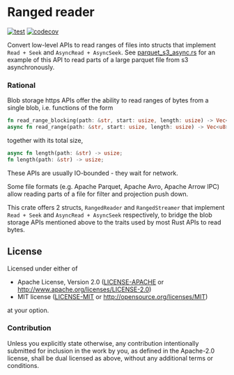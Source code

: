 # Ranged reader

[![test](https://github.com/DataEngineeringLabs/ranged-reader-rs/actions/workflows/test.yaml/badge.svg)](https://github.com/DataEngineeringLabs/ranged-reader-rs/actions/workflows/test.yaml)
[![codecov](https://codecov.io/gh/DataEngineeringLabs/ranged-reader-rs/branch/main/graph/badge.svg?token=AgyTF60R3D)](https://codecov.io/gh/DataEngineeringLabs/ranged-reader-rs)

Convert low-level APIs to read ranges of files into structs that implement
`Read + Seek` and `AsyncRead + AsyncSeek`. See
[parquet_s3_async.rs](tests/it/parquet_s3_async.rs) for an example of this API to
read parts of a large parquet file from s3 asynchronously.

### Rational

Blob storage https APIs offer the ability to read ranges of bytes from a single blob,
i.e. functions of the form

```rust
fn read_range_blocking(path: &str, start: usize, length: usize) -> Vec<u8>;
async fn read_range(path: &str, start: usize, length: usize) -> Vec<u8>;
```

together with its total size,

```rust
async fn length(path: &str) -> usize;
fn length(path: &str) -> usize;
```

These APIs are usually IO-bounded - they wait for network.

Some file formats (e.g. Apache Parquet, Apache Avro, Apache Arrow IPC) allow reading
parts of a file for filter and projection push down.

This crate offers 2 structs, `RangedReader` and `RangedStreamer` that implement
`Read + Seek` and `AsyncRead + AsyncSeek` respectively, to bridge the blob storage
APIs mentioned above to the traits used by most Rust APIs to read bytes.

## License

Licensed under either of

 * Apache License, Version 2.0 ([LICENSE-APACHE](LICENSE-APACHE) or http://www.apache.org/licenses/LICENSE-2.0)
 * MIT license ([LICENSE-MIT](LICENSE-MIT) or http://opensource.org/licenses/MIT)

at your option.

### Contribution

Unless you explicitly state otherwise, any contribution intentionally submitted for inclusion in the work by you, as defined in the Apache-2.0 license, shall be dual licensed as above, without any additional terms or conditions.
